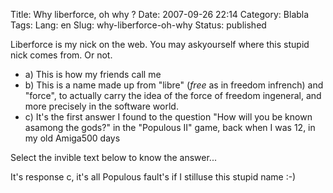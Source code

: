 Title: Why liberforce, oh why ?
Date: 2007-09-26 22:14
Category: Blabla
Tags:
Lang: en
Slug: why-liberforce-oh-why
Status: published

<div class="\"contenuArticle\"">

Liberforce is my nick on the web. You may askyourself where this stupid nick comes from. Or not.
-   a\) This is how my friends call me
-   b\) This is a name made up from "libre" (*free* as in freedom infrench) and "force", to actually carry the idea of the force of freedom ingeneral, and more precisely in the software world.
-   c\) It's the first answer I found to the question "How will you be known asamong the gods?" in the "Populous II" game, back when I was 12, in my old Amiga500 days

Select the invible text below to know the answer...

<div class="\"hitencart\"">

It's response c, it's all Populous fault's if I stilluse this stupid name :-)

</div>

</div>
